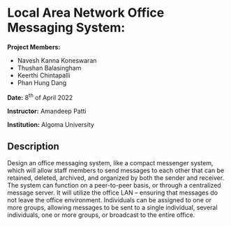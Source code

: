 # Local Area Network Office Messaging System:

**Project Members:**
- Navesh Kanna Koneswaran
- Thushan Balasingham
- Keerthi Chintapalli
- Phan Hung Dang

**Date:** 8<sup>th</sup> of April 2022

**Instructor:** Amandeep Patti

**Institution:** Algoma University

## Description
 
Design an office messaging system, like a compact messenger system, which will allow staff members to send messages to each other that can be retained, deleted, archived, and organized by both the sender and receiver. The system can function on a peer-to-peer basis, or through a centralized message server. It will utilize the office LAN – ensuring that messages do not leave the office environment. Individuals can be assigned to one or more groups, allowing messages to be sent to a single individual, several individuals, one or more groups, or broadcast to the entire office.
